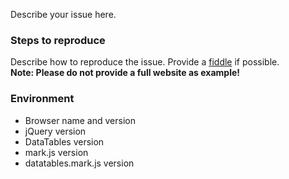 Describe your issue here.

### Steps to reproduce

Describe how to reproduce the issue. Provide a [fiddle](https://jsfiddle.net) if possible.  
__Note: Please do not provide a full website as example!__

### Environment

- Browser name and version
- jQuery version
- DataTables version
- mark.js version
- datatables.mark.js version
